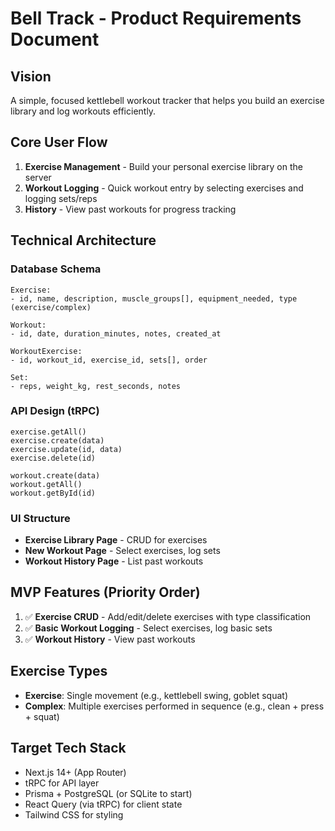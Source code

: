 # Bell Track - Product Requirements Document

## Vision
A simple, focused kettlebell workout tracker that helps you build an exercise library and log workouts efficiently.

## Core User Flow
1. **Exercise Management** - Build your personal exercise library on the server
2. **Workout Logging** - Quick workout entry by selecting exercises and logging sets/reps
3. **History** - View past workouts for progress tracking

## Technical Architecture

### Database Schema
```
Exercise:
- id, name, description, muscle_groups[], equipment_needed, type (exercise/complex)

Workout:
- id, date, duration_minutes, notes, created_at

WorkoutExercise:
- id, workout_id, exercise_id, sets[], order

Set:
- reps, weight_kg, rest_seconds, notes
```

### API Design (tRPC)
```
exercise.getAll()
exercise.create(data)
exercise.update(id, data)
exercise.delete(id)

workout.create(data)
workout.getAll()
workout.getById(id)
```

### UI Structure
- **Exercise Library Page** - CRUD for exercises
- **New Workout Page** - Select exercises, log sets
- **Workout History Page** - List past workouts

## MVP Features (Priority Order)
1. ✅ **Exercise CRUD** - Add/edit/delete exercises with type classification
2. ✅ **Basic Workout Logging** - Select exercises, log basic sets
3. ✅ **Workout History** - View past workouts

## Exercise Types
- **Exercise**: Single movement (e.g., kettlebell swing, goblet squat)
- **Complex**: Multiple exercises performed in sequence (e.g., clean + press + squat)

## Target Tech Stack
- Next.js 14+ (App Router)
- tRPC for API layer
- Prisma + PostgreSQL (or SQLite to start)
- React Query (via tRPC) for client state
- Tailwind CSS for styling